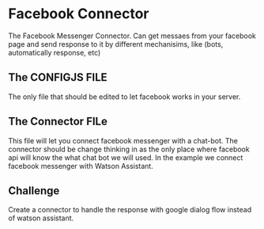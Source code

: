 # Facebook Connector

The Facebook Messenger Connector. Can get messaes from your facebook page and send response to it by different
mechanisims, like (bots, automatically response, etc)

## The CONFIGJS FILE

The only file that should be edited to let facebook works in your server.

## The Connector FILe

This file will let you connect facebook messenger with a chat-bot. The connector should be change thinking in as
the only place where facebook api will know the what chat bot we will used. In the example we connect facebook
messenger with Watson Assistant.

## Challenge

Create a connector to handle the response with google dialog flow instead of watson assistant.
